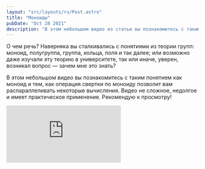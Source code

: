 ```yaml
---
layout: "src/layouts/ru/Post.astro"
title: "Моноиды"
pubDate: "Oct 28 2021"
description: "В этом небольшом видео из статьи вы познакомитесь с таким понятием как моноид. А также тем, как операция свертки по моноиду позволит вам распараллеливать некоторые вычисления. Видео не сложное, недолгое и имеет практическое применение."
---
```


О чем речь? Наверняка вы сталкивались с понятиями из теории групп: моноид, полугруппа, группа, кольца, поля и так далее; или возможно даже изучали эту теорию в университете, так или иначе, уверен, возникал вопрос — зачем мне это знать?

В этом небольшом видео вы познакомитесь с таким понятием как моноид и тем, как операция свертки по моноиду позволит вам распараллеливать некоторые вычисления. Видео не сложное, недолгое и имеет практическое применение. Рекомендую к просмотру!

<iframe src="https://www.youtube.com/embed/MIdCilcEuwo" title="YouTube video player" frameborder="0" allowfullscreen></iframe>
